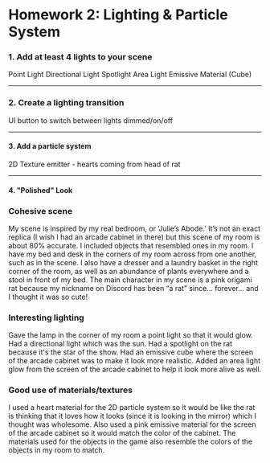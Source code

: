 # Homework 2: Lighting & Particle System
### 1. Add at least 4 lights to your scene
Point Light
Directional Light
Spotlight
Area Light
Emissive Material (Cube)

---

### 2. Create a lighting transition

UI button to switch between lights dimmed/on/off

---

#### 3. Add a particle system

2D Texture emitter - hearts coming from head of rat

---

#### 4. "Polished" Look

### Cohesive scene
My scene is inspired by my real bedroom, or ‘Julie’s Abode.’ It’s not an exact replica (I wish I had an arcade cabinet in there)
but this scene of my room is about 80% accurate. I included objects that resembled ones in my room. I have my bed and desk in the
corners of my room across from one another, such as in the scene. I also have a dresser and a laundry basket in the right corner
of the room, as well as an abundance of plants everywhere and a stool in front of my bed. The main character in my scene is
a pink origami rat because my nickname on Discord has been “a rat” since… forever… and I thought it was so cute!

### Interesting lighting
Gave the lamp in the corner of my room a point light so that it would glow. Had a directional light which was the sun. Had a spotlight
on the rat because it's the star of the show. Had an emissive cube where the screen of the arcade cabinet was to make it look more
realistic. Added an area light glow from the screen of the arcade cabinet to help it look more alive as well.


### Good use of materials/textures
I used a heart material for the 2D particle system so it would be like the rat is thinking that it loves how it looks (since it is
looking in the mirror) which I thought was wholesome. Also used a pink emissive material for the screen of the arcade cabinet so it
would match the color of the cabinet. The materials used for the objects in the game also resemble the colors of the objects in my
room to match.